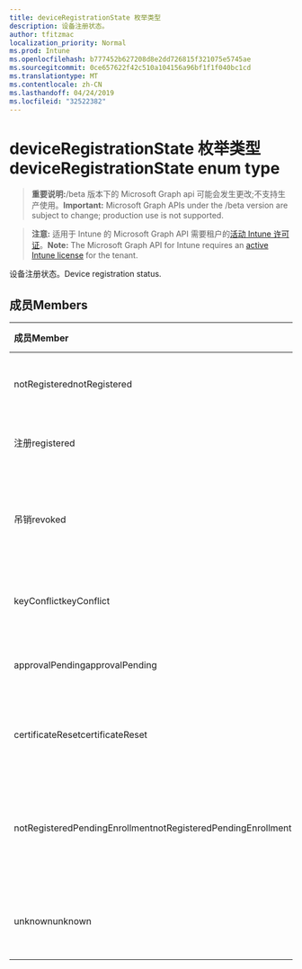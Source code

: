```yaml
---
title: deviceRegistrationState 枚举类型
description: 设备注册状态。
author: tfitzmac
localization_priority: Normal
ms.prod: Intune
ms.openlocfilehash: b777452b627208d8e2dd726815f321075e5745ae
ms.sourcegitcommit: 0ce657622f42c510a104156a96bf1f1f040bc1cd
ms.translationtype: MT
ms.contentlocale: zh-CN
ms.lasthandoff: 04/24/2019
ms.locfileid: "32522382"
---
```

# <a name="deviceregistrationstate-enum-type"></a><span data-ttu-id="14b10-103">deviceRegistrationState 枚举类型</span><span class="sxs-lookup"><span data-stu-id="14b10-103">deviceRegistrationState enum type</span></span>

> <span data-ttu-id="14b10-104">**重要说明:**/beta 版本下的 Microsoft Graph api 可能会发生更改;不支持生产使用。</span><span class="sxs-lookup"><span data-stu-id="14b10-104">**Important:** Microsoft Graph APIs under the /beta version are subject to change; production use is not supported.</span></span>

> <span data-ttu-id="14b10-105">**注意:** 适用于 Intune 的 Microsoft Graph API 需要租户的[活动 Intune 许可证](https://go.microsoft.com/fwlink/?linkid=839381)。</span><span class="sxs-lookup"><span data-stu-id="14b10-105">**Note:** The Microsoft Graph API for Intune requires an [active Intune license](https://go.microsoft.com/fwlink/?linkid=839381) for the tenant.</span></span>

<span data-ttu-id="14b10-106">设备注册状态。</span><span class="sxs-lookup"><span data-stu-id="14b10-106">Device registration status.</span></span>

## <a name="members"></a><span data-ttu-id="14b10-107">成员</span><span class="sxs-lookup"><span data-stu-id="14b10-107">Members</span></span>
|<span data-ttu-id="14b10-108">成员</span><span class="sxs-lookup"><span data-stu-id="14b10-108">Member</span></span>|<span data-ttu-id="14b10-109">值</span><span class="sxs-lookup"><span data-stu-id="14b10-109">Value</span></span>|<span data-ttu-id="14b10-110">说明</span><span class="sxs-lookup"><span data-stu-id="14b10-110">Description</span></span>|
|:---|:---|:---|
|<span data-ttu-id="14b10-111">notRegistered</span><span class="sxs-lookup"><span data-stu-id="14b10-111">notRegistered</span></span>|<span data-ttu-id="14b10-112">0</span><span class="sxs-lookup"><span data-stu-id="14b10-112">0</span></span>|<span data-ttu-id="14b10-113">设备未注册。</span><span class="sxs-lookup"><span data-stu-id="14b10-113">The device is not registered.</span></span>|
|<span data-ttu-id="14b10-114">注册</span><span class="sxs-lookup"><span data-stu-id="14b10-114">registered</span></span>|<span data-ttu-id="14b10-115">2 </span><span class="sxs-lookup"><span data-stu-id="14b10-115">2</span></span>|<span data-ttu-id="14b10-116">设备已注册。</span><span class="sxs-lookup"><span data-stu-id="14b10-116">The device is registered.</span></span>|
|<span data-ttu-id="14b10-117">吊销</span><span class="sxs-lookup"><span data-stu-id="14b10-117">revoked</span></span>|<span data-ttu-id="14b10-118">3 </span><span class="sxs-lookup"><span data-stu-id="14b10-118">3</span></span>|<span data-ttu-id="14b10-119">设备已被阻止、已擦除或已停用。</span><span class="sxs-lookup"><span data-stu-id="14b10-119">The device has been blocked, wiped or retired.</span></span>|
|<span data-ttu-id="14b10-120">keyConflict</span><span class="sxs-lookup"><span data-stu-id="14b10-120">keyConflict</span></span>|<span data-ttu-id="14b10-121">4 </span><span class="sxs-lookup"><span data-stu-id="14b10-121">4</span></span>|<span data-ttu-id="14b10-122">设备有键冲突。</span><span class="sxs-lookup"><span data-stu-id="14b10-122">The device has a key conflict.</span></span>|
|<span data-ttu-id="14b10-123">approvalPending</span><span class="sxs-lookup"><span data-stu-id="14b10-123">approvalPending</span></span>|<span data-ttu-id="14b10-124">5 </span><span class="sxs-lookup"><span data-stu-id="14b10-124">5</span></span>|<span data-ttu-id="14b10-125">设备正在等待审批。</span><span class="sxs-lookup"><span data-stu-id="14b10-125">The device is pending approval.</span></span>|
|<span data-ttu-id="14b10-126">certificateReset</span><span class="sxs-lookup"><span data-stu-id="14b10-126">certificateReset</span></span>|<span data-ttu-id="14b10-127">6 </span><span class="sxs-lookup"><span data-stu-id="14b10-127">6</span></span>|<span data-ttu-id="14b10-128">设备证书已重置。</span><span class="sxs-lookup"><span data-stu-id="14b10-128">The device certificate has been reset.</span></span>|
|<span data-ttu-id="14b10-129">notRegisteredPendingEnrollment</span><span class="sxs-lookup"><span data-stu-id="14b10-129">notRegisteredPendingEnrollment</span></span>|<span data-ttu-id="14b10-130">7 </span><span class="sxs-lookup"><span data-stu-id="14b10-130">7</span></span>|<span data-ttu-id="14b10-131">设备未注册且未完成注册。</span><span class="sxs-lookup"><span data-stu-id="14b10-131">The device is not registered and pending enrollment.</span></span>|
|<span data-ttu-id="14b10-132">unknown</span><span class="sxs-lookup"><span data-stu-id="14b10-132">unknown</span></span>|<span data-ttu-id="14b10-133">8 </span><span class="sxs-lookup"><span data-stu-id="14b10-133">8</span></span>|<span data-ttu-id="14b10-134">设备注册状态未知。</span><span class="sxs-lookup"><span data-stu-id="14b10-134">The device registration status is unknown.</span></span>|





